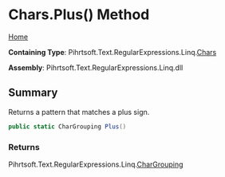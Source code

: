 # Chars\.Plus\(\) Method

[Home](../../../../../../README.md)

**Containing Type**: Pihrtsoft\.Text\.RegularExpressions\.Linq\.[Chars](../README.md)

**Assembly**: Pihrtsoft\.Text\.RegularExpressions\.Linq\.dll

## Summary

Returns a pattern that matches a plus sign\.

```csharp
public static CharGrouping Plus()
```

### Returns

Pihrtsoft\.Text\.RegularExpressions\.Linq\.[CharGrouping](../../CharGrouping/README.md)

